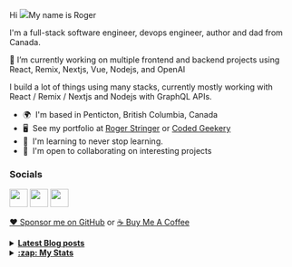 Hi ![](https://user-images.githubusercontent.com/18350557/176309783-0785949b-9127-417c-8b55-ab5a4333674e.gif)My name is Roger 

I'm a full-stack software engineer, devops engineer, author and dad from Canada.

🔭 I’m currently working on multiple frontend and backend projects using React, Remix, Nextjs, Vue, Nodejs, and OpenAI 

I build a lot of things using many stacks, currently mostly working with React / Remix / Nextjs and Nodejs with GraphQL APIs.  

* 🌍  I'm based in Penticton, British Columbia, Canada 
* 🖥️  See my portfolio at [Roger Stringer](https://rogerstringer.com) or [Coded Geekery](https://codedgeekery.com) 
* 🧠  I'm learning to never stop learning. 
* 🤝  I'm open to collaborating on interesting projects

### Socials  

<p align="left"> <a href="https://www.github.com/freekrai" target="_blank" rel="noreferrer"><img src="https://raw.githubusercontent.com/danielcranney/readme-generator/main/public/icons/socials/github.svg" width="32" height="32" /></a> <a href="https://rogerstringer.com/rss.xml" target="_blank" rel="noreferrer"><img src="https://raw.githubusercontent.com/danielcranney/readme-generator/main/public/icons/socials/rss.svg" width="32" height="32" /></a> <a href="https://www.twitter.com/freekrai" target="_blank" rel="noreferrer"><img src="https://raw.githubusercontent.com/danielcranney/readme-generator/main/public/icons/socials/twitter.svg" width="32" height="32" /></a></p>

<a href="https://github.com/sponsors/freekrai"> ❤️ Sponsor me on GitHub</a> or <a href="https://www.buymeacoffee.com/codedgeekery">☕ Buy Me A Coffee</a>

<details>
  <summary><u><b> Latest Blog posts </u></b></summary>  

 <!-- BLOG-POST-LIST:START -->
- [OpenAI fallout: Everything that&#39;s happened since Sam Altman&#39;s firing](https://rogerstringer.com/blog/openai-sam-altman-everything-you-need-to-know)
- [Sam Altman fired as CEO of OpenAI](https://rogerstringer.com/blog/sam-altman-fired-as-ceo-of-open-ai)
- [Hell freezes over – Apple Plans to support RCS messages from Android phones next year](https://rogerstringer.com/blog/apple-plans-to-support-rcs-messages-from-android-phones-next-year)
- [Sam Bankman-Fried found guilty on all seven criminal fraud counts](https://rogerstringer.com/blog/sam-bankman-fried-found-guilty-on-all-seven-criminal-fraud-counts)
- [Firecracker beef rice bowl](https://rogerstringer.com/blog/firecracker-beef-rice-bowl)
- [Effective Immediately, John Riccitiello is out at Unity](https://rogerstringer.com/blog/effective-immediately-john-riccitiello-is-out-at-unity)
- [Microsoft Discussed Selling Bing to Apple as Google Replacement](https://rogerstringer.com/blog/microsoft-discussed-selling-bing-to-apple-as-google-replacement)
- [Biscuits and Gravy](https://rogerstringer.com/blog/biscuits-and-gravy)
- [Writers Strike end](https://rogerstringer.com/blog/writers-strike-end)
- [Unity announces its revamped pricing model after outcry](https://rogerstringer.com/blog/unity-announces-its-revamped-pricing-model-after-outcry)
- [Inside-out grilled ham and cheese sandwiches](https://codedgeekery.com/blog/inside-out-grilled-ham-and-cheese-sandwiches)
- [&quot;How to continue making kerosene lamps on the eve of electricity&quot;](https://codedgeekery.com/blog/how-to-continue-making-kerosene-lamps-on-the-eve-of-electricity)
<!-- BLOG-POST-LIST:END -->
</details> 

<details>
  <summary><u><b>:zap: My Stats</b></u></summary>

#### Github Stats
  
![](https://github-readme-stats-knowmad.vercel.app/api?username=freekrai&show_icons=true&count_private=true)
  
#### Github Streaks 
  
![](https://github-readme-streak-stats.herokuapp.com/?user=freekrai)
</details>
<!--
#### Top Languages 
![](https://github-readme-stats-knowmad.vercel.app/api/top-langs/?username=freekrai&hide=null&count_private=true)
![wakatime stats](https://github-readme-stats-knowmad.vercel.app/api/wakatime?username=datamcfly)


Here are some ideas to get you started:

- 🔭 I’m currently working on ...
- 🌱 I’m currently learning ...
- 👯 I’m looking to collaborate on ...
- 🤔 I’m looking for help with ...
- 💬 Ask me about ...
- 📫 How to reach me: ...
- 😄 Pronouns: ...
- ⚡ Fun fact: ...
-->
